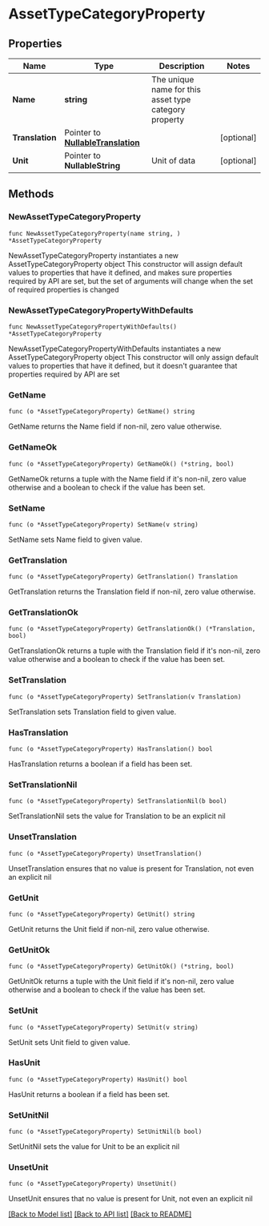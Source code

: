 # AssetTypeCategoryProperty

## Properties

Name | Type | Description | Notes
------------ | ------------- | ------------- | -------------
**Name** | **string** | The unique name for this asset type category property | 
**Translation** | Pointer to [**NullableTranslation**](Translation.md) |  | [optional] 
**Unit** | Pointer to **NullableString** | Unit of data | [optional] 

## Methods

### NewAssetTypeCategoryProperty

`func NewAssetTypeCategoryProperty(name string, ) *AssetTypeCategoryProperty`

NewAssetTypeCategoryProperty instantiates a new AssetTypeCategoryProperty object
This constructor will assign default values to properties that have it defined,
and makes sure properties required by API are set, but the set of arguments
will change when the set of required properties is changed

### NewAssetTypeCategoryPropertyWithDefaults

`func NewAssetTypeCategoryPropertyWithDefaults() *AssetTypeCategoryProperty`

NewAssetTypeCategoryPropertyWithDefaults instantiates a new AssetTypeCategoryProperty object
This constructor will only assign default values to properties that have it defined,
but it doesn't guarantee that properties required by API are set

### GetName

`func (o *AssetTypeCategoryProperty) GetName() string`

GetName returns the Name field if non-nil, zero value otherwise.

### GetNameOk

`func (o *AssetTypeCategoryProperty) GetNameOk() (*string, bool)`

GetNameOk returns a tuple with the Name field if it's non-nil, zero value otherwise
and a boolean to check if the value has been set.

### SetName

`func (o *AssetTypeCategoryProperty) SetName(v string)`

SetName sets Name field to given value.


### GetTranslation

`func (o *AssetTypeCategoryProperty) GetTranslation() Translation`

GetTranslation returns the Translation field if non-nil, zero value otherwise.

### GetTranslationOk

`func (o *AssetTypeCategoryProperty) GetTranslationOk() (*Translation, bool)`

GetTranslationOk returns a tuple with the Translation field if it's non-nil, zero value otherwise
and a boolean to check if the value has been set.

### SetTranslation

`func (o *AssetTypeCategoryProperty) SetTranslation(v Translation)`

SetTranslation sets Translation field to given value.

### HasTranslation

`func (o *AssetTypeCategoryProperty) HasTranslation() bool`

HasTranslation returns a boolean if a field has been set.

### SetTranslationNil

`func (o *AssetTypeCategoryProperty) SetTranslationNil(b bool)`

 SetTranslationNil sets the value for Translation to be an explicit nil

### UnsetTranslation
`func (o *AssetTypeCategoryProperty) UnsetTranslation()`

UnsetTranslation ensures that no value is present for Translation, not even an explicit nil
### GetUnit

`func (o *AssetTypeCategoryProperty) GetUnit() string`

GetUnit returns the Unit field if non-nil, zero value otherwise.

### GetUnitOk

`func (o *AssetTypeCategoryProperty) GetUnitOk() (*string, bool)`

GetUnitOk returns a tuple with the Unit field if it's non-nil, zero value otherwise
and a boolean to check if the value has been set.

### SetUnit

`func (o *AssetTypeCategoryProperty) SetUnit(v string)`

SetUnit sets Unit field to given value.

### HasUnit

`func (o *AssetTypeCategoryProperty) HasUnit() bool`

HasUnit returns a boolean if a field has been set.

### SetUnitNil

`func (o *AssetTypeCategoryProperty) SetUnitNil(b bool)`

 SetUnitNil sets the value for Unit to be an explicit nil

### UnsetUnit
`func (o *AssetTypeCategoryProperty) UnsetUnit()`

UnsetUnit ensures that no value is present for Unit, not even an explicit nil

[[Back to Model list]](../README.md#documentation-for-models) [[Back to API list]](../README.md#documentation-for-api-endpoints) [[Back to README]](../README.md)


